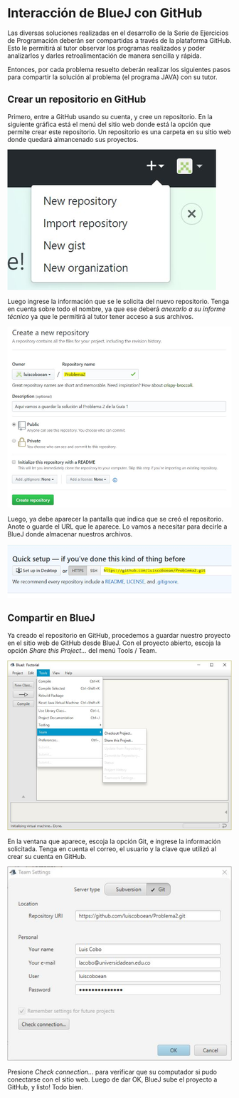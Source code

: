 # Interacción de BlueJ con GitHub

Las diversas soluciones realizadas en el desarrollo de la Serie de Ejercicios de Programación deberán ser compartidas a través
de la plataforma GitHub. Esto le permitirá al tutor observar los programas realizados y poder analizarlos y darles retroalimentación
de manera sencilla y rápida. 

Entonces, por cada problema resuelto deberán realizar los siguientes pasos para compartir la solución al problema (el programa JAVA)
con su tutor.

## Crear un repositorio en GitHub
Primero, entre a GitHub usando su cuenta, y cree un repositorio. En la siguiente gráfica está el menú del sitio web donde está la 
opción que permite crear este repositorio. Un repositorio es una carpeta en su sitio web donde quedará almancenado sus proyectos.

![New Repository](fig15.JPG)

Luego ingrese la información que se le solicita del nuevo repositorio. Tenga en cuenta sobre todo el nombre, ya que ese deberá
*anexarlo a su informe técnico* ya que le permitirá al tutor tener acceso a sus archivos.

![Create Repository](fig16.jpg)

Luego, ya debe aparecer la pantalla que indica que se creó el repositorio. Anote o guarde el URL que le aparece. Lo vamos a necesitar
para decirle a BlueJ donde almacenar nuestros archivos.

![URL Repository](fig17.jpg)

## Compartir en BlueJ

Ya creado el repositorio en GitHub, procedemos a guardar nuestro proyecto en el sitio web de GitHub desde BlueJ. Con el proyecto
abierto, escoja la opción *Share this Project...* del menú Tools / Team. 

![Share Project](fig18.jpg)

En la ventana que aparece, escoja la opción Git, e ingrese la información solicitada. Tenga en cuenta el correo, el usuario y la
clave que utilizó al crear su cuenta en GitHub.

![Settings](fig19.jpg)

Presione *Check connection...* para verificar que su computador si pudo conectarse con el sitio web. Luego de dar OK, BlueJ sube 
el proyecto a GitHub, y listo! Todo bien. 
